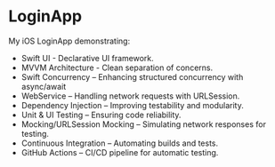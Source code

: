 # LoginApp
My iOS LoginApp demonstrating:
  -  Swift UI - Declarative UI framework.
  -  MVVM Architecture - Clean separation of concerns.
  -  Swift Concurrency – Enhancing structured concurrency with async/await
  -  WebService – Handling network requests with URLSession.
  -  Dependency Injection – Improving testability and modularity.
  -  Unit & UI Testing – Ensuring code reliability.
  -  Mocking/URLSession Mocking – Simulating network responses for testing.
  -  Continuous Integration – Automating builds and tests.
  -  GitHub Actions – CI/CD pipeline for automatic testing.
